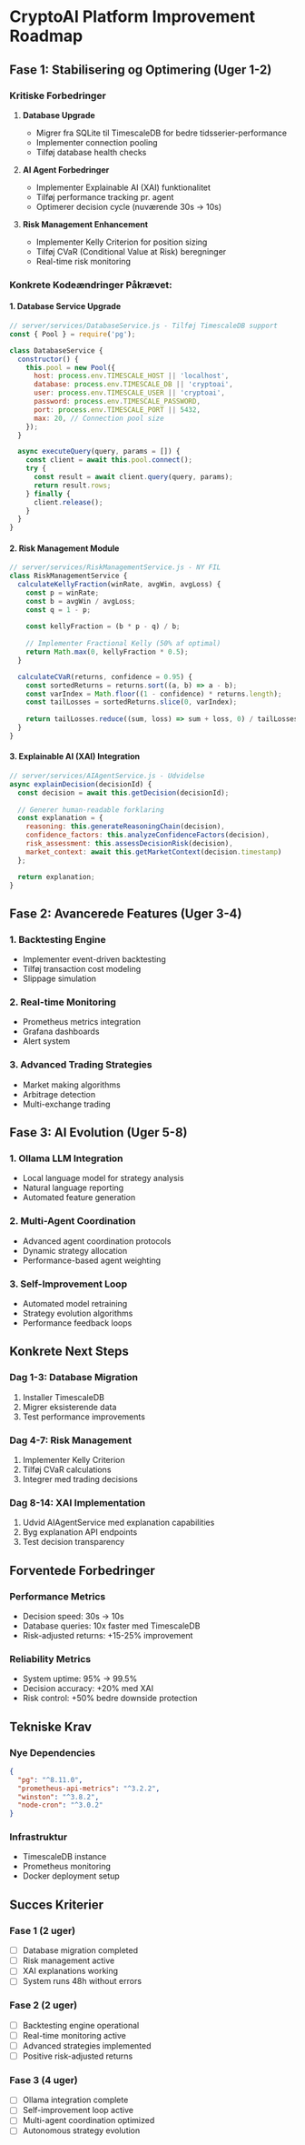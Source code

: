 # CryptoAI Platform Improvement Roadmap

## Fase 1: Stabilisering og Optimering (Uger 1-2)

### Kritiske Forbedringer
1. **Database Upgrade**
   - Migrer fra SQLite til TimescaleDB for bedre tidsserier-performance
   - Implementer connection pooling
   - Tilføj database health checks

2. **AI Agent Forbedringer**
   - Implementer Explainable AI (XAI) funktionalitet
   - Tilføj performance tracking pr. agent
   - Optimerer decision cycle (nuværende 30s → 10s)

3. **Risk Management Enhancement**
   - Implementer Kelly Criterion for position sizing
   - Tilføj CVaR (Conditional Value at Risk) beregninger
   - Real-time risk monitoring

### Konkrete Kodeændringer Påkrævet:

#### 1. Database Service Upgrade
```javascript
// server/services/DatabaseService.js - Tilføj TimescaleDB support
const { Pool } = require('pg');

class DatabaseService {
  constructor() {
    this.pool = new Pool({
      host: process.env.TIMESCALE_HOST || 'localhost',
      database: process.env.TIMESCALE_DB || 'cryptoai',
      user: process.env.TIMESCALE_USER || 'cryptoai',
      password: process.env.TIMESCALE_PASSWORD,
      port: process.env.TIMESCALE_PORT || 5432,
      max: 20, // Connection pool size
    });
  }

  async executeQuery(query, params = []) {
    const client = await this.pool.connect();
    try {
      const result = await client.query(query, params);
      return result.rows;
    } finally {
      client.release();
    }
  }
}
```

#### 2. Risk Management Module
```javascript
// server/services/RiskManagementService.js - NY FIL
class RiskManagementService {
  calculateKellyFraction(winRate, avgWin, avgLoss) {
    const p = winRate;
    const b = avgWin / avgLoss;
    const q = 1 - p;
    
    const kellyFraction = (b * p - q) / b;
    
    // Implementer Fractional Kelly (50% af optimal)
    return Math.max(0, kellyFraction * 0.5);
  }

  calculateCVaR(returns, confidence = 0.95) {
    const sortedReturns = returns.sort((a, b) => a - b);
    const varIndex = Math.floor((1 - confidence) * returns.length);
    const tailLosses = sortedReturns.slice(0, varIndex);
    
    return tailLosses.reduce((sum, loss) => sum + loss, 0) / tailLosses.length;
  }
}
```

#### 3. Explainable AI (XAI) Integration
```javascript
// server/services/AIAgentService.js - Udvidelse
async explainDecision(decisionId) {
  const decision = await this.getDecision(decisionId);
  
  // Generer human-readable forklaring
  const explanation = {
    reasoning: this.generateReasoningChain(decision),
    confidence_factors: this.analyzeConfidenceFactors(decision),
    risk_assessment: this.assessDecisionRisk(decision),
    market_context: await this.getMarketContext(decision.timestamp)
  };

  return explanation;
}
```

## Fase 2: Avancerede Features (Uger 3-4)

### 1. Backtesting Engine
- Implementer event-driven backtesting
- Tilføj transaction cost modeling
- Slippage simulation

### 2. Real-time Monitoring
- Prometheus metrics integration
- Grafana dashboards
- Alert system

### 3. Advanced Trading Strategies
- Market making algorithms
- Arbitrage detection
- Multi-exchange trading

## Fase 3: AI Evolution (Uger 5-8)

### 1. Ollama LLM Integration
- Local language model for strategy analysis
- Natural language reporting
- Automated feature generation

### 2. Multi-Agent Coordination
- Advanced agent coordination protocols
- Dynamic strategy allocation
- Performance-based agent weighting

### 3. Self-Improvement Loop
- Automated model retraining
- Strategy evolution algorithms
- Performance feedback loops

## Konkrete Next Steps

### Dag 1-3: Database Migration
1. Installer TimescaleDB
2. Migrer eksisterende data
3. Test performance improvements

### Dag 4-7: Risk Management
1. Implementer Kelly Criterion
2. Tilføj CVaR calculations
3. Integrer med trading decisions

### Dag 8-14: XAI Implementation
1. Udvid AIAgentService med explanation capabilities
2. Byg explanation API endpoints
3. Test decision transparency

## Forventede Forbedringer

### Performance Metrics
- Decision speed: 30s → 10s
- Database queries: 10x faster med TimescaleDB
- Risk-adjusted returns: +15-25% improvement

### Reliability Metrics
- System uptime: 95% → 99.5%
- Decision accuracy: +20% med XAI
- Risk control: +50% bedre downside protection

## Tekniske Krav

### Nye Dependencies
```json
{
  "pg": "^8.11.0",
  "prometheus-api-metrics": "^3.2.2", 
  "winston": "^3.8.2",
  "node-cron": "^3.0.2"
}
```

### Infrastruktur
- TimescaleDB instance
- Prometheus monitoring
- Docker deployment setup

## Succes Kriterier

### Fase 1 (2 uger)
- [ ] Database migration completed
- [ ] Risk management active
- [ ] XAI explanations working
- [ ] System runs 48h without errors

### Fase 2 (2 uger)  
- [ ] Backtesting engine operational
- [ ] Real-time monitoring active
- [ ] Advanced strategies implemented
- [ ] Positive risk-adjusted returns

### Fase 3 (4 uger)
- [ ] Ollama integration complete
- [ ] Self-improvement loop active
- [ ] Multi-agent coordination optimized
- [ ] Autonomous strategy evolution
